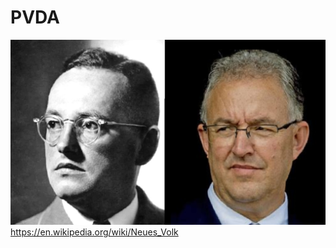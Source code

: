 # PVDA
![](https://github.com/nondejus/PVDA/blob/main/ArtBoard%20Image%20(53).jpg)
https://en.wikipedia.org/wiki/Neues_Volk
